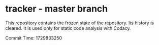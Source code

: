 # tracker - master branch

This repository contains the frozen state of the repository.
Its history is cleared. It is used only for static code
analysis with Codacy.

Commit Time: 1729833250